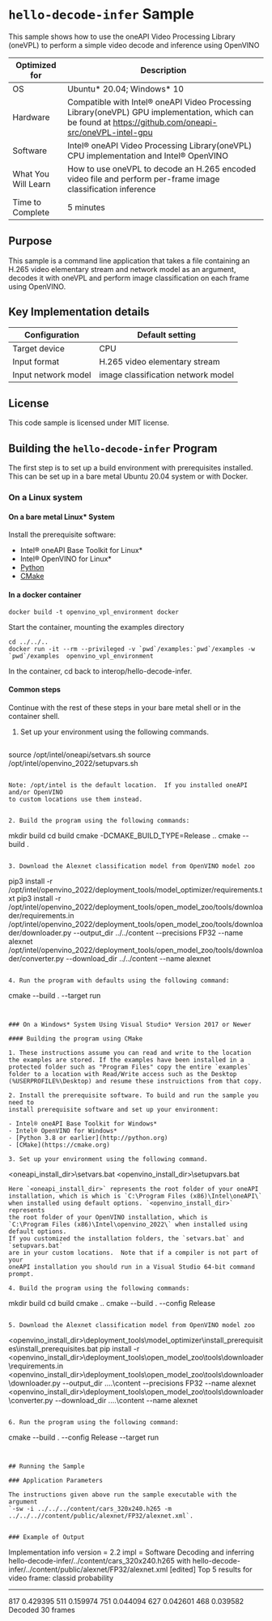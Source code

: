 # `hello-decode-infer` Sample

This sample shows how to use the oneAPI Video Processing Library (oneVPL) to
perform a simple video decode and inference using OpenVINO

| Optimized for    | Description
|----------------- | ----------------------------------------
| OS               | Ubuntu* 20.04; Windows* 10
| Hardware         | Compatible with Intel® oneAPI Video Processing Library(oneVPL) GPU implementation, which can be found at https://github.com/oneapi-src/oneVPL-intel-gpu 
| Software         | Intel® oneAPI Video Processing Library(oneVPL) CPU implementation and Intel® OpenVINO
| What You Will Learn | How to use oneVPL to decode an H.265 encoded video file and perform per-frame image classification inference
| Time to Complete | 5 minutes


## Purpose

This sample is a command line application that takes a file containing an H.265
video elementary stream and network model as an argument, decodes it with oneVPL and perform 
image classification on each frame using OpenVINO.


## Key Implementation details

| Configuration     | Default setting
| ----------------- | ----------------------------------
| Target device     | CPU
| Input format      | H.265 video elementary stream
| Input network model | image classification network model

## License

This code sample is licensed under MIT license.


## Building the `hello-decode-infer` Program

The first step is to set up a build environment with prerequisites installed.  
This can be set up in a bare metal Ubuntu 20.04 system or with Docker. 

### On a Linux system

#### On a bare metal Linux* System

Install the prerequisite software:

   - Intel® oneAPI Base Toolkit for Linux*
   - Intel® OpenVINO for Linux*
   - [Python](http://python.org)
   - [CMake](https://cmake.org) 

#### In a docker container

```
docker build -t openvino_vpl_environment docker
```

Start the container, mounting the examples directory
```
cd ../../..
docker run -it --rm --privileged -v `pwd`/examples:`pwd`/examples -w `pwd`/examples  openvino_vpl_environment
```
In the container, cd back to interop/hello-decode-infer.  

#### Common steps
Continue with the rest of these steps in your bare metal shell or in the container shell.

1. Set up your environment using the following commands.

   ```
source /opt/intel/oneapi/setvars.sh
source /opt/intel/openvino_2022/setupvars.sh
   ```

Note: /opt/intel is the default location.  If you installed oneAPI and/or OpenVINO
to custom locations use them instead. 
 

2. Build the program using the following commands:

   ```
   mkdir build
   cd build
   cmake -DCMAKE_BUILD_TYPE=Release ..
   cmake --build .
   ```

3. Download the Alexnet classification model from OpenVINO model zoo
```
pip3 install -r /opt/intel/openvino_2022/deployment_tools/model_optimizer/requirements.txt
pip3 install -r /opt/intel/openvino_2022/deployment_tools/open_model_zoo/tools/downloader/requirements.in
/opt/intel/openvino_2022/deployment_tools/open_model_zoo/tools/downloader/downloader.py --output_dir ../../content --precisions FP32 --name alexnet
/opt/intel/openvino_2022/deployment_tools/open_model_zoo/tools/downloader/converter.py --download_dir ../../content --name alexnet
```

4. Run the program with defaults using the following command:

   ```
   cmake --build . --target run
   ```


### On a Windows* System Using Visual Studio* Version 2017 or Newer

#### Building the program using CMake

1. These instructions assume you can read and write to the location 
   the examples are stored. If the examples have been installed in a
   protected folder such as "Program Files" copy the entire `examples`
   folder to a location with Read/Write access such as the Desktop
   (%USERPROFILE%\Desktop) and resume these instruictions from that copy.

2. Install the prerequisite software. To build and run the sample you need to
   install prerequisite software and set up your environment:

   - Intel® oneAPI Base Toolkit for Windows*
   - Intel® OpenVINO for Windows*
   - [Python 3.8 or earlier](http://python.org)
   - [CMake](https://cmake.org)

3. Set up your environment using the following command.
   ```
   <oneapi_install_dir>\setvars.bat
   <openvino_install_dir>\setupvars.bat
   ```
   Here `<oneapi_install_dir>` represents the root folder of your oneAPI
   installation, which is which is `C:\Program Files (x86)\Intel\oneAPI\`
   when installed using default options. `<openvino_install_dir>` represents 
   the root folder of your OpenVINO installation, which is 
   `C:\Program Files (x86)\Intel\openvino_2022\` when installed using default options. 
   If you customized the installation folders, the `setvars.bat` and `setupvars.bat` 
   are in your custom locations.  Note that if a compiler is not part of your 
   oneAPI installation you should run in a Visual Studio 64-bit command prompt.

4. Build the program using the following commands:
   ```
   mkdir build
   cd build
   cmake ..
   cmake --build . --config Release
   ```

5. Download the Alexnet classification model from OpenVINO model zoo
   ```
   <openvino_install_dir>\deployment_tools\model_optimizer\install_prerequisites\install_prerequisites.bat
   pip install -r <openvino_install_dir>\deployment_tools\open_model_zoo\tools\downloader\requirements.in
   <openvino_install_dir>\deployment_tools\open_model_zoo\tools\downloader\downloader.py --output_dir ..\..\content --precisions FP32 --name alexnet
   <openvino_install_dir>\deployment_tools\open_model_zoo\tools\downloader\converter.py --download_dir ..\..\content --name alexnet
   ```

6. Run the program using the following command:
   ```
   cmake --build . --config Release --target run
   ```


## Running the Sample

### Application Parameters

The instructions given above run the sample executable with the argument
`-sw -i ../../../content/cars_320x240.h265 -m ../../..//content/public/alexnet/FP32/alexnet.xml`.


### Example of Output

```
Implementation info
      version = 2.2
      impl = Software
Decoding and inferring hello-decode-infer/../content/cars_320x240.h265 with hello-decode-infer/../content/public/alexnet/FP32/alexnet.xml
[edited]
Top 5 results for video frame:
classid probability
------- -----------
817 0.429395
511 0.159974
751 0.044094
627 0.042601
468 0.039582
Decoded 30 frames
```
